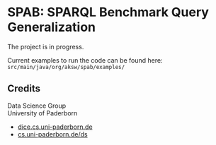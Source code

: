 # SPAB: SPARQL Benchmark Query Generalization

The project is in progress.

Current examples to run the code can be found here:  
`src/main/java/org/aksw/spab/examples/`

## Credits

Data Science Group  
University of Paderborn

* [dice.cs.uni-paderborn.de](http://dice.cs.uni-paderborn.de/)
* [cs.uni-paderborn.de/ds](http://cs.uni-paderborn.de/ds/)